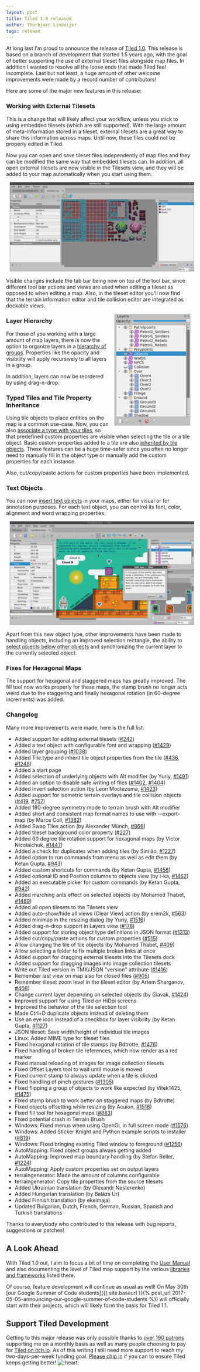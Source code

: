 ```yaml
---
layout: post
title: Tiled 1.0 released
author: Thorbjørn Lindeijer
tags: release
---
```


At long last I'm proud to announce the release of
[Tiled 1.0](https://thorbjorn.itch.io/tiled). This release is based on a branch of
development that started 1.5 years ago, with the goal of better supporting the
use of external tileset files alongside map files. In addition I wanted to
resolve all the loose ends that made Tiled feel incomplete. Last but not least,
a huge amount of other welcome improvements were made by a record number of
contributors!

Here are some of the major new features in this release:

### Working with External Tilesets

This is a change that will likely affect your workflow, unless you stick to
using embedded tilesets (which are still supported). With the large amount of
meta-information stored in a tileset, external tilesets are a great way to share
this information across maps. Until now, these files could not be properly
edited in Tiled.

Now you can open and save tileset files independently of map files and they can
be modified the same way that embedded tilesets can. In addition, all open
external tilesets are now visible in the Tilesets view, and they will be added
to your map automatically when you start using them.

<a href="/img/posts/2017-05-editing-external-tileset.png" class="thumbnail" style="margin: 10px;">
  <img src="/img/posts/2017-05-editing-external-tileset.png">
</a>

Visible changes include the tab bar being now on top of the tool bar, since
different tool bar actions and views are used when editing a tileset as opposed
to when editing a map. Also, in the tileset editor you'll now find that the
terrain information editor and tile collision editor are integrated as dockable
views.

<a href="/img/posts/2017-05-layer-hierarchy.png" class="thumbnail" style="margin: 0px 0px 10px 10px; float: right;">
  <img src="/img/posts/2017-05-layer-hierarchy.png" width="208" height="305">
</a>

### Layer Hierarchy

For those of you working with a large amount of map layers, there is now the
option to organize layers in a [hierarchy of groups](http://doc.mapeditor.org/manual/layers/#group-layers).
Properties like the opacity and visibility will apply recursively to all layers
in a group.

In addition, layers can now be reordered by using drag-n-drop.

### Typed Tiles and Tile Property Inheritance

Using tile objects to place entities on the map is a common use-case. Now, you
can also [associate a type with your tiles](http://doc.mapeditor.org/manual/custom-properties/#typed-tiles),
so that predefined custom properties are visible when selecting the tile or a tile object.
Basic custom properties added to a tile are also
[inherited by tile objects](http://doc.mapeditor.org/manual/custom-properties/#tile-property-inheritance).
These features can be a huge time-safer since you often no longer need to manually
fill in the object type or manually add the custom properties for each instance.

Also, cut/copy/paste actions for custom properties have been implemented.

### Text Objects

You can now [insert text objects](http://doc.mapeditor.org/manual/objects/#insert-text)
in your maps, either for visual or for annotation purposes. For each text
object, you can control its font, color, alignment and word wrapping properties.

<a href="/img/posts/2017-05-text-objects.png" class="thumbnail" style="margin: 10px;">
  <img src="/img/posts/2017-05-text-objects.png">
</a>

Apart from this new object type, other improvements have been made to handling
objects, including an improved selection rectangle, the ability to
[select objects below other objects](http://doc.mapeditor.org/manual/objects/#selecting-and-deselecting)
and synchronizing the current layer to the currently selected object.

### Fixes for Hexagonal Maps

The support for hexagonal and staggered maps has greatly improved. The fill tool
now works properly for these maps, the stamp brush no longer acts weird due to
the staggering and finally hexagonal rotation (in 60-degree increments) was
added.


### Changelog

Many more improvements were made, here is the full list:

* Added support for editing external tilesets ([#242](https://github.com/bjorn/tiled/issues/242))
* Added a text object with configurable font and wrapping ([#1429](https://github.com/bjorn/tiled/issues/1429))
* Added layer grouping ([#1038](https://github.com/bjorn/tiled/issues/1038))
* Added Tile.type and inherit tile object properties from the tile ([#436](https://github.com/bjorn/tiled/issues/436), [#1248](https://github.com/bjorn/tiled/issues/1248))
* Added a start page
* Added selection of underlying objects with Alt modifier (by Yuriy, [#1491](https://github.com/bjorn/tiled/issues/1491))
* Added an option to disable safe writing of files ([#1402](https://github.com/bjorn/tiled/issues/1402), [#1404](https://github.com/bjorn/tiled/issues/1404))
* Added invert selection action (by Leon Moctezuma, [#1423](https://github.com/bjorn/tiled/issues/1423))
* Added support for isometric terrain overlays and tile collision objects ([#419](https://github.com/bjorn/tiled/issues/419), [#757](https://github.com/bjorn/tiled/issues/757))
* Added 180-degree symmetry mode to terrain brush with Alt modifier
* Added short and consistent map format names to use with \--export-map (by Marce Coll, [#1382](https://github.com/bjorn/tiled/issues/1382))
* Added Swap Tiles action (by Alexander Münch, [#866](https://github.com/bjorn/tiled/issues/866))
* Added tileset background color property ([#227](https://github.com/bjorn/tiled/issues/227))
* Added 60 degree tile rotation support for hexagonal maps (by Victor Nicolaichuk, [#1447](https://github.com/bjorn/tiled/issues/1447))
* Added a check for duplicates when adding tiles (by Simião, [#1227](https://github.com/bjorn/tiled/issues/1227))
* Added option to run commands from menu as well as edit them (by Ketan Gupta, [#943](https://github.com/bjorn/tiled/issues/943))
* Added custom shortcuts for commands (by Ketan Gupta, [#1456](https://github.com/bjorn/tiled/issues/1456))
* Added optional ID and Position columns to objects view (by i-ka, [#1462](https://github.com/bjorn/tiled/issues/1462))
* Added an executable picker for custom commands (by Ketan Gupta, [#942](https://github.com/bjorn/tiled/issues/942))
* Added marching ants effect on selected objects (by Mohamed Thabet, [#1489](https://github.com/bjorn/tiled/issues/1489))
* Added all open tilesets to the Tilesets view
* Added auto-show/hide all views (Clear View) action (by erem2k, [#563](https://github.com/bjorn/tiled/issues/563))
* Added minimap in the resizing dialog (by Yuriy, [#1516](https://github.com/bjorn/tiled/issues/1516))
* Added drag-n-drop support in Layers view ([#178](https://github.com/bjorn/tiled/issues/178))
* Added support for storing object type definitions in JSON format ([#1313](https://github.com/bjorn/tiled/issues/1313))
* Added cut/copy/paste actions for custom properties ([#515](https://github.com/bjorn/tiled/issues/515))
* Allow changing the tile of tile objects (by Mohamed Thabet, [#409](https://github.com/bjorn/tiled/issues/409))
* Allow selecting a folder to fix multiple broken links at once
* Added support for dragging external tilesets into the Tilesets dock
* Added support for dragging images into image collection tilesets
* Write out Tiled version in TMX/JSON "version" attribute ([#1416](https://github.com/bjorn/tiled/issues/1416))
* Remember last view on map also for closed files ([#905](https://github.com/bjorn/tiled/issues/905))
* Remember tileset zoom level in the tileset editor (by Artem Sharganov, [#408](https://github.com/bjorn/tiled/issues/408))
* Change current layer depending on selected objects (by Glavak, [#1424](https://github.com/bjorn/tiled/issues/1424))
* Improved support for using Tiled on HiDpi screens
* Improved the behavior of the tile selection tool
* Made Ctrl+D duplicate objects instead of deleting them
* Use an eye icon instead of a checkbox for layer visibility (by Ketan Gupta, [#1127](https://github.com/bjorn/tiled/issues/1127))
* JSON tileset: Save width/height of individual tile images
* Linux: Added MIME type for tileset files
* Fixed hexagonal rotation of tile stamps (by Bdtrotte, [#1476](https://github.com/bjorn/tiled/issues/1476))
* Fixed handling of broken tile references, which now render as a red marker
* Fixed manual reloading of images for image collection tilesets
* Fixed Offset Layers tool to wait until mouse is moved
* Fixed current stamp to always update when a tile is clicked
* Fixed handling of pinch gestures ([#1305](https://github.com/bjorn/tiled/issues/1305))
* Fixed flipping a group of objects to work like expected (by Vitek1425, [#1475](https://github.com/bjorn/tiled/issues/1475))
* Fixed stamp brush to work better on staggered maps (by Bdtrotte)
* Fixed objects offsetting while resizing (by Acuion, [#1518](https://github.com/bjorn/tiled/issues/1518))
* Fixed fill tool for hexagonal maps ([#883](https://github.com/bjorn/tiled/issues/883))
* Fixed potential crash in Terrain Brush
* Windows: Fixed menus when using OpenGL in full screen mode ([#1576](https://github.com/bjorn/tiled/issues/1576))
* Windows: Added Sticker Knight and Python example scripts to installer ([#819](https://github.com/bjorn/tiled/issues/819))
* Windows: Fixed bringing existing Tiled window to foreground ([#1256](https://github.com/bjorn/tiled/issues/1256))
* AutoMapping: Fixed object groups always getting added
* AutoMapping: Improved map boundary handling (by Stefan Beller, [#1224](https://github.com/bjorn/tiled/issues/1224))
* AutoMapping: Apply custom properties set on output layers
* terraingenerator: Made the amount of columns configurable
* terraingenerator: Copy tile properties from the source tilesets
* Added Ukrainian translation (by Olexandr Nesterenko)
* Added Hungarian translation (by Balázs Úr)
* Added Finnish translation (by ekeimaja)
* Updated Bulgarian, Dutch, French, German, Russian, Spanish and Turkish translations

Thanks to everybody who contributed to this release with bug reports, suggestions or patches!

## A Look Ahead

With Tiled 1.0 out, I aim to focus a bit of time on completing the
[User Manual](http://doc.mapeditor.org) and also documenting the level of Tiled
map support by the various
[libraries and frameworks](http://doc.mapeditor.org/reference/support-for-tmx-maps/)
listed there.

Of course, feature development will continue as usual as well! On May 30th
[our Google Summer of Code students]({{ site.baseurl }}{% post_url 2017-05-05-announcing-our-google-summer-of-code-students %})
will officially start with their projects, which will likely form the basis
for Tiled 1.1.

## Support Tiled Development

Getting to this major release was only possible thanks to
[over 190 patrons](https://www.patreon.com/bjorn) supporting me on a monthly
basis as well as many people choosing to pay for
[Tiled on itch.io](https://thorbjorn.itch.io/tiled). As of this writing I still
need more support to reach my two-days-per-week funding goal.
[Please chip in](https://www.patreon.com/bePatron?u=90066) if
you can to ensure Tiled keeps getting better! <img src="https://cdn-standard.discourse.org/images/emoji/apple/heart.png?v=3" style="width: 1em;" title=":heart:" class="emoji" alt=":heart:">
